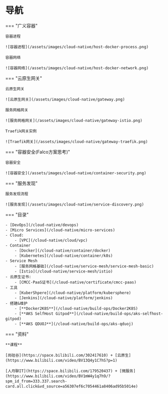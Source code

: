 # 导航

=== "广义容器"

    容器进程

    ![容器进程](/assets/images/cloud-native/host-docker-process.png)

    容器网络

    ![容器网络](/assets/images/cloud-native/host-docker-network.png)

=== "云原生网关"

    云原生网关

    ![云原生网关](/assets/images/cloud-native/gateway.png)

    服务网格网关

    ![服务网格网关](/assets/images/cloud-native/gateway-istio.png)

    Traefik网关实例

    ![Traefik网关](/assets/images/cloud-native/gateway-traefik.png)

=== "容器安全(Falco方案思考)"

    容器安全

    ![容器安全](/assets/images/cloud-native/container-security.png)

=== "服务发现"

    服务发现流程

    ![服务发现](/assets/images/cloud-native/service-discovery.png)

=== "目录"

    - [DevOps](/cloud-native/devops) 
    - [Micro Services](/cloud-native/micro-services)
    - Cloud:
        - [VPC](/cloud-native/cloud/vpc)  
    - Container
        - [Docker](/cloud-native/container/docker)  
        - [Kubernetes](/cloud-native/container/k8s)  
    - Service Mesh
        - [服务网格基础](/cloud-native/service-mesh/service-mesh-basic)
        - [Istio](/cloud-native/service-mesh/istio)
    - 云原生证书:
        - [CMCC-PaaS证书](/cloud-native/certificate/cmcc-paas)
    - 工具
        - [KuberShpere](/cloud-native/platform/kubersphere)  
        - [Jenkins](/cloud-native/platform/jenkins)  
    - 搭建&维护
        - [**Docker2K8S**](/cloud-native/build-ops/Docker2K8S)
        - [**AKS SelfHost Gitpod**](/cloud-native/build-ops/aks-selfhost-gitpod)  
        - [**AKS QDUOJ**](/cloud-native/build-ops/aks-qduoj)  

=== "资料"

    **课程**

    [尚硅谷](https://space.bilibili.com/302417610) + [云原生](https://www.bilibili.com/video/BV13Q4y1C7hS?p=1)

    [人月聊IT](https://space.bilibili.com/179520437) + [微服务](https://www.bilibili.com/video/BV1mW4y1q7h9/?spm_id_from=333.337.search-card.all.click&vd_source=a56307ef6c7054461a8406ad95b5014e)